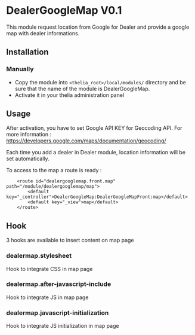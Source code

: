 # DealerGoogleMap V0.1

This module request location from Google for Dealer and provide a google map with dealer informations.

## Installation

### Manually

* Copy the module into ```<thelia_root>/local/modules/``` directory and be sure that the name of the module is DealerGoogleMap.
* Activate it in your thelia administration panel

## Usage

After activation, you have to set Google API KEY for Geocoding API.
For more information : https://developers.google.com/maps/documentation/geocoding/

Each time you add a dealer in Dealer module, location information will be set automatically.


To access to the map a route is ready :
```
    <route id="dealergooglemap.front.map" path="/module/dealergooglemap/map">
        <default key="_controller">DealerGoogleMap:DealerGoogleMapFront:map</default>
        <default key="_view">map</default>
    </route>
```    

## Hook

3 hooks are available to insert content on map page

### dealermap.stylesheet

Hook to integrate CSS in map page

### dealermap.after-javascript-include

Hook to integrate JS in map page

### dealermap.javascript-initialization

Hook to integrate JS initialization in map page

